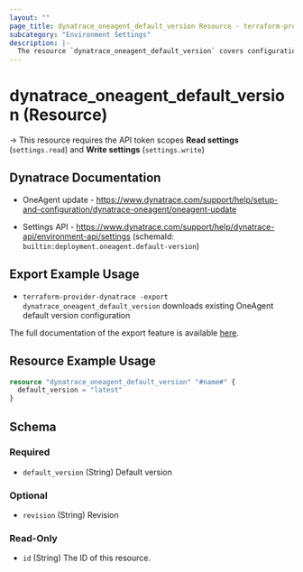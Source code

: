 ```yaml
---
layout: ""
page_title: dynatrace_oneagent_default_version Resource - terraform-provider-dynatrace"
subcategory: "Environment Settings"
description: |-
  The resource `dynatrace_oneagent_default_version` covers configuration for OneAgent default version
---
```


# dynatrace_oneagent_default_version (Resource)

-> This resource requires the API token scopes **Read settings** (`settings.read`) and **Write settings** (`settings.write`)

## Dynatrace Documentation

- OneAgent update - https://www.dynatrace.com/support/help/setup-and-configuration/dynatrace-oneagent/oneagent-update

- Settings API - https://www.dynatrace.com/support/help/dynatrace-api/environment-api/settings (schemaId: `builtin:deployment.oneagent.default-version`)

## Export Example Usage

- `terraform-provider-dynatrace -export dynatrace_oneagent_default_version` downloads existing OneAgent default version configuration

The full documentation of the export feature is available [here](https://registry.terraform.io/providers/dynatrace-oss/dynatrace/latest/docs/guides/export-v2).

## Resource Example Usage

```terraform
resource "dynatrace_oneagent_default_version" "#name#" {
  default_version = "latest"
}
```

<!-- schema generated by tfplugindocs -->
## Schema

### Required

- `default_version` (String) Default version

### Optional

- `revision` (String) Revision

### Read-Only

- `id` (String) The ID of this resource.
 